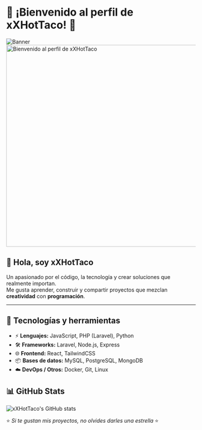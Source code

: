 # 🌮 ¡Bienvenido al perfil de xXHotTaco! 🌮  

![Banner](<img width="1536" height="537" alt="Bienvenido al perfil de xXHotTaco" src="https://github.com/user-attachments/assets/c3b63499-5c48-431c-8b35-f9734e9144ed" />) <!-- Puedes cambiar por tu propio banner -->
<img width="1536" height="537" alt="Bienvenido al perfil de xXHotTaco" src="https://github.com/user-attachments/assets/7cbea229-0b73-4a45-98d9-7b9ad8b085b1" />

## 👋 Hola, soy **xXHotTaco**
Un apasionado por el código, la tecnología y crear soluciones que realmente importan.  
Me gusta aprender, construir y compartir proyectos que mezclan **creatividad** con **programación**.  

---

## 🚀 Tecnologías y herramientas
- ⚡ **Lenguajes:** JavaScript, PHP (Laravel), Python  
- 🛠️ **Frameworks:** Laravel, Node.js, Express  
- 🌐 **Frontend:** React, TailwindCSS  
- 📦 **Bases de datos:** MySQL, PostgreSQL, MongoDB  
- ☁️ **DevOps / Otros:** Docker, Git, Linux  


## 📊 GitHub Stats
![xXHotTaco's GitHub stats](https://github-readme-stats.vercel.app/api?username=xXHotTaco&show_icons=true&theme=radical)  

⭐️ _Si te gustan mis proyectos, no olvides darles una estrella_ ⭐️  

